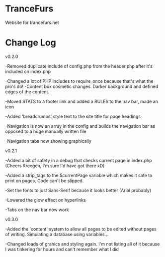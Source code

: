 TranceFurs
==========

Website for trancefurs.net

Change Log
==========
v0.2.0

-Removed duplicate include of config.php from the header.php after it's included on index.php

-Changed a lot of PHP includes to require_once because that's what the pro's do!
-Content box cosmetic changes. Darker background and defined edges of the content.

-Moved STATS to a footer link and added a RULES to the nav bar, made an icon

-Added 'breadcrumbs' style text to the site title for page headings

-Navigation is now an array in the config and builds the navigation bar as opposed to a huge manually written file

-Navigation tabs now showing graphically



v0.2.1

-Added a bit of safety in a debug that checks current page in index.php (Cheers Kreegen, I'm sure I'd have got there xD)

-Added a strip_tags to the $currentPage variable which makes it safe to print on pages. Code can't be slipped.

-Set the fonts to just Sans-Serif because it looks better (Arial probably)

-Lowered the glow effect on hyperlinks

-Tabs on the nav bar now work



v0.3.0

-Added the 'content' system to allow all pages to be edited without pages of writing. Simulating a database using variables...

-Changed loads of grahics and styling again. I'm not listing all of it because I was tinkering for hours and can't remember what I did

